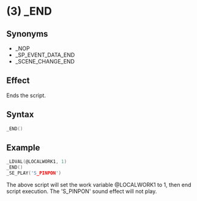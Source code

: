 # (3) _END

## Synonyms

- _NOP
- _SP_EVENT_DATA_END
- _SCENE_CHANGE_END

## Effect

Ends the script.

## Syntax

```c
_END()
```

## Example

```c
_LDVAL(@LOCALWORK1, 1)
_END()
_SE_PLAY('S_PINPON')
```

The above script will set the work variable @LOCALWORK1 to 1, then end script execution. The 'S_PINPON' sound effect will not play.
